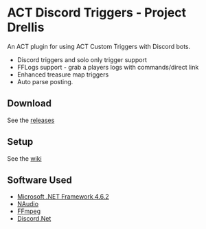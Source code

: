 # ACT Discord Triggers - Project Drellis
An ACT plugin for using ACT Custom Triggers with Discord bots.

- Discord triggers and solo only trigger support
- FFLogs support - grab a players logs with commands/direct link
- Enhanced treasure map triggers
- Auto parse posting.

## Download
See the [releases](https://github.com/Buttys/ACT-Discord-Triggers/releases)

## Setup
See the [wiki](https://github.com/Makar8000/ACT-Discord-Triggers/wiki/First-Time-Setup-Guide)

## Software Used
 * [Microsoft .NET Framework 4.6.2](https://www.microsoft.com/en-us/download/details.aspx?id=53344)
 * [NAudio](https://github.com/naudio/NAudio)
 * [FFmpeg](https://ffmpeg.zeranoe.com/builds/)
 * [Discord.Net](https://github.com/RogueException/Discord.Net)
